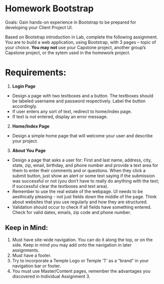# Homework Bootstrap
Goals: Gain hands-on experience in Bootstrap to be prepared for developing your Client Project UI. 

Based on Bootstrap introduction in Lab, complete the following assignment.  You are to build a web application, using Bootstrap, with 3 pages – topic of your choice. **You may not** use your Capstone project, another group’s Capstone project, or the sytem used in the homework project. 

# Requirements: 
1. **Login Page**
 - Design a page with two textboxes and a button. The textboxes should be labeled username and password respectively. Label the button accordingly. 
 - If user enters any sort of text, redirect to home/index page. 
 - If text is not entered, display an error message.  
2.  **Home/Index Page**
 - Design a simple home page that will welcome your user and describe your project. 
3. **About You Page** 
 - Design a page that asks a user for: First and last name, address, city, state, zip, email, birthday, and phone number and provide a text area for them to enter their comments and or questions. When they click a submit button, just show an alert or some text saying if the submission was successful or not (you don’t have to really do anything with the text; if successful clear the textboxes and text area). 
 - Remember to use the real estate of the webpage.   UI needs to be aesthically pleasing - not just fields down the middle of the page.  Think about websites that you use regularly and how they are structured.
 - Validation should occur to check if all fields have something entered. Check for valid dates, emails, zip code and phone number. 

## Keep in Mind:
1.	Must have site-wide navigation. You can do it along the top, or on the side. Keep in mind you may add onto the navigation in later assignments. 
2.	Must have a footer. 
3.	Try to incorporate a Temple Logo or Temple ‘T’ as a “brand” in your navigation bar or footer. 
4.	You must use Master/Content pages, remember the advantages you discovered in Individual Assignment 3. 
